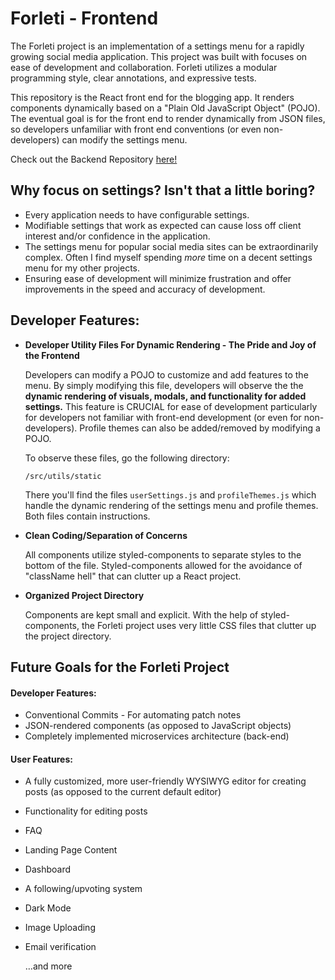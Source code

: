 # Forleti - Frontend
The Forleti project is an implementation of a settings menu for a rapidly growing social media application. This project was built with focuses on ease of development and collaboration.  Forleti utilizes a modular programming style, clear annotations, and expressive tests.

This repository is the React front end for the blogging app. It renders components dynamically based on a "Plain Old JavaScript Object" (POJO). The eventual goal is for the front end to render dynamically from JSON files, so developers unfamiliar with front end conventions (or even non-developers) can modify the settings menu.

Check out the Backend Repository [here!](https://github.com/nbry/forleti-be)

## Why focus on settings? Isn't that a little boring?

- Every application needs to have configurable settings.
- Modifiable settings that work as expected can cause loss off client interest and/or confidence in the application.
- The settings menu for popular social media sites can be extraordinarily complex. Often I find myself spending *more* time on a decent settings menu for my other projects.
- Ensuring ease of development will minimize frustration and offer improvements in the speed and accuracy of development.

## Developer Features:

- **Developer Utility Files For Dynamic Rendering - The Pride and Joy of the Frontend**

	Developers can modify a POJO to customize and add features to the menu. By simply modifying this file, developers will observe the the **dynamic rendering of visuals, modals, and functionality for added settings.** This feature is CRUCIAL for ease of development particularly for developers not familiar with front-end development (or even for non-developers). Profile themes can also be added/removed by modifying a POJO.

	To observe these files, go the following directory: 

	`/src/utils/static`

	There you'll find the files `userSettings.js` and `profileThemes.js` which handle the dynamic rendering of the settings menu and profile themes. Both files contain instructions.


- **Clean Coding/Separation of Concerns**  

	All components utilize styled-components to separate styles to the bottom of the file. Styled-components allowed for the avoidance of "className hell" that can clutter up a React project.


- **Organized Project Directory**

	Components are kept small and explicit. With the help of styled-components, the Forleti project uses very little CSS files that clutter up the project directory.



## Future Goals for the Forleti Project

#### Developer Features:

- Conventional Commits - For automating patch notes
- JSON-rendered components (as opposed to JavaScript objects)
- Completely implemented microservices architecture (back-end)

#### User Features:

- A fully customized, more user-friendly WYSIWYG editor for creating posts (as opposed to the current default editor)
- Functionality for editing posts
- FAQ
- Landing Page Content
- Dashboard
- A following/upvoting system
- Dark Mode
- Image Uploading
- Email verification

	…and more
